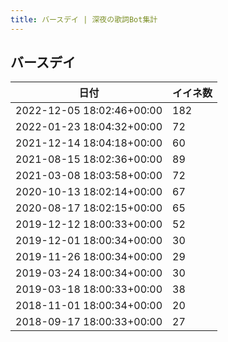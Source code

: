 ```yaml
---
title: バースデイ | 深夜の歌詞Bot集計
---
```

## バースデイ

|日付|イイネ数|
|-|-|
|2022-12-05 18:02:46+00:00|182|
|2022-01-23 18:04:32+00:00|72|
|2021-12-14 18:04:18+00:00|60|
|2021-08-15 18:02:36+00:00|89|
|2021-03-08 18:03:58+00:00|72|
|2020-10-13 18:02:14+00:00|67|
|2020-08-17 18:02:15+00:00|65|
|2019-12-12 18:00:33+00:00|52|
|2019-12-01 18:00:34+00:00|30|
|2019-11-26 18:00:34+00:00|29|
|2019-03-24 18:00:34+00:00|30|
|2019-03-18 18:00:33+00:00|38|
|2018-11-01 18:00:34+00:00|20|
|2018-09-17 18:00:33+00:00|27|
